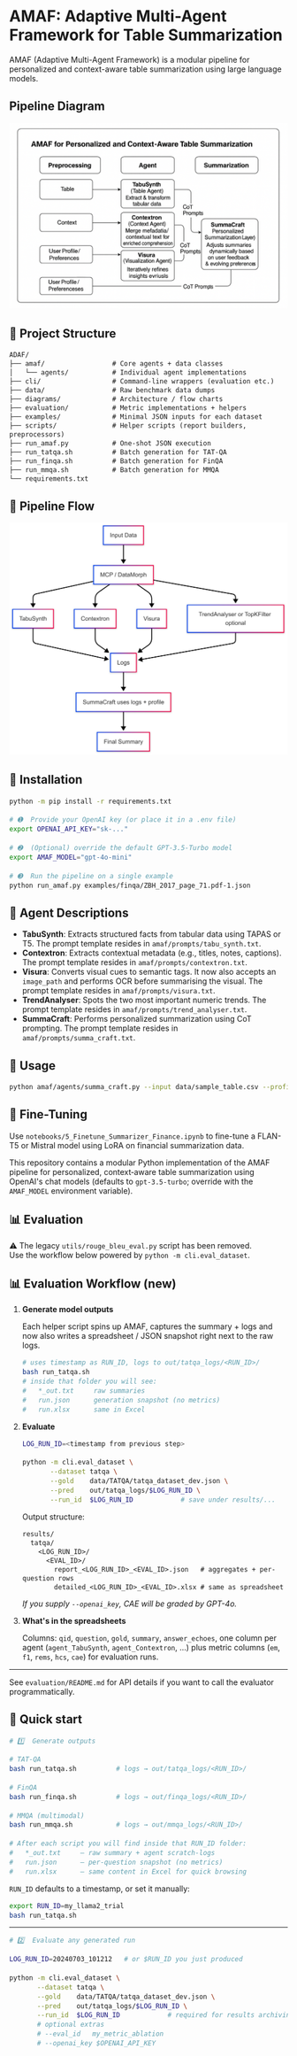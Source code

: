 # AMAF: Adaptive Multi-Agent Framework for Table Summarization

AMAF (Adaptive Multi-Agent Framework) is a modular pipeline for personalized and context-aware table summarization using large language models.



## Pipeline Diagram
![Alt text](Pipeline-ADAF.png)


## 📁 Project Structure
```text
ADAF/
├── amaf/                 # Core agents + data classes
│   └── agents/           # Individual agent implementations
├── cli/                  # Command-line wrappers (evaluation etc.)
├── data/                 # Raw benchmark data dumps
├── diagrams/             # Architecture / flow charts
├── evaluation/           # Metric implementations + helpers
├── examples/             # Minimal JSON inputs for each dataset
├── scripts/              # Helper scripts (report builders, preprocessors)
├── run_amaf.py           # One-shot JSON execution
├── run_tatqa.sh          # Batch generation for TAT-QA
├── run_finqa.sh          # Batch generation for FinQA
├── run_mmqa.sh           # Batch generation for MMQA
└── requirements.txt
```
## 🔄 Pipeline Flow
![Pipeline Flow](diagrams/ADAF_SIngle_Flow.png)


## 🔧 Installation

```bash
python -m pip install -r requirements.txt

# ➊  Provide your OpenAI key (or place it in a .env file)
export OPENAI_API_KEY="sk-..."

# ➋  (Optional) override the default GPT-3.5-Turbo model
export AMAF_MODEL="gpt-4o-mini"

# ➌  Run the pipeline on a single example
python run_amaf.py examples/finqa/ZBH_2017_page_71.pdf-1.json
```
## 🧠 Agent Descriptions
- **TabuSynth**: Extracts structured facts from tabular data using TAPAS or T5. The
  prompt template resides in `amaf/prompts/tabu_synth.txt`.
- **Contextron**: Extracts contextual metadata (e.g., titles, notes, captions). The
  prompt template resides in `amaf/prompts/contextron.txt`.
- **Visura**: Converts visual cues to semantic tags.  It now also accepts an
  `image_path` and performs OCR before summarising the visual.
  The prompt template resides in `amaf/prompts/visura.txt`.
- **TrendAnalyser**: Spots the two most important numeric trends.
  The prompt template resides in `amaf/prompts/trend_analyser.txt`.
- **SummaCraft**: Performs personalized summarization using CoT prompting. The
  prompt template resides in `amaf/prompts/summa_craft.txt`.

## 📓 Usage
```bash
python amaf/agents/summa_craft.py --input data/sample_table.csv --profile "retail investor"
```

## 🧪 Fine-Tuning
Use `notebooks/5_Finetune_Summarizer_Finance.ipynb` to fine-tune a FLAN-T5 or Mistral model using LoRA on financial summarization data.

This repository contains a modular Python implementation of the AMAF pipeline
for personalized, context‑aware table summarization using OpenAI's chat models
(defaults to `gpt-3.5-turbo`; override with the `AMAF_MODEL` environment variable).


## 📊 Evaluation

⚠️  The legacy `utils/rouge_bleu_eval.py` script has been removed.  
Use the workflow below powered by `python -m cli.eval_dataset`.

## 📊 Evaluation Workflow (new)

1. **Generate model outputs**

   Each helper script spins up AMAF, captures the summary + logs and now also
   writes a spreadsheet / JSON snapshot right next to the raw logs.

   ```bash
   # uses timestamp as RUN_ID, logs to out/tatqa_logs/<RUN_ID>/
   bash run_tatqa.sh
   # inside that folder you will see:
   #   *_out.txt     raw summaries
   #   run.json      generation snapshot (no metrics)
   #   run.xlsx      same in Excel
   ```

2. **Evaluate**

   ```bash
   LOG_RUN_ID=<timestamp from previous step>

   python -m cli.eval_dataset \
          --dataset tatqa \
          --gold    data/TATQA/tatqa_dataset_dev.json \
          --pred    out/tatqa_logs/$LOG_RUN_ID \
          --run_id  $LOG_RUN_ID            # save under results/...
   ```

   Output structure:

   ```text
   results/
     tatqa/
       <LOG_RUN_ID>/
         <EVAL_ID>/
           report_<LOG_RUN_ID>_<EVAL_ID>.json   # aggregates + per-question rows
           detailed_<LOG_RUN_ID>_<EVAL_ID>.xlsx # same as spreadsheet
   ```

   *If you supply `--openai_key`, CAE will be graded by GPT-4o.*

3. **What's in the spreadsheets**

   Columns:  `qid`, `question`, `gold`, `summary`, `answer_echoes`, one column
   per agent (`agent_TabuSynth`, `agent_Contextron`, …) plus metric columns
   (`em`, `f1`, `rems`, `hcs`, `cae`) for evaluation runs.

---

See `evaluation/README.md` for API details if you want to call the evaluator
programmatically.


## 🚀 Quick start

```bash
# 1️⃣  Generate outputs

# TAT-QA
bash run_tatqa.sh          # logs → out/tatqa_logs/<RUN_ID>/

# FinQA
bash run_finqa.sh          # logs → out/finqa_logs/<RUN_ID>/

# MMQA (multimodal)
bash run_mmqa.sh           # logs → out/mmqa_logs/<RUN_ID>/

# After each script you will find inside that RUN_ID folder:
#   *_out.txt     – raw summary + agent scratch-logs
#   run.json      – per-question snapshot (no metrics)
#   run.xlsx      – same content in Excel for quick browsing
```

`RUN_ID` defaults to a timestamp, or set it manually:

```bash
export RUN_ID=my_llama2_trial
bash run_tatqa.sh
```

---

```bash
# 2️⃣  Evaluate any generated run

LOG_RUN_ID=20240703_101212   # or $RUN_ID you just produced

python -m cli.eval_dataset \
       --dataset tatqa \
       --gold    data/TATQA/tatqa_dataset_dev.json \
       --pred    out/tatqa_logs/$LOG_RUN_ID \
       --run_id  $LOG_RUN_ID            # required for results archiving
       # optional extras
       # --eval_id   my_metric_ablation
       # --openai_key $OPENAI_API_KEY
```

